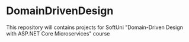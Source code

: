 # DomainDrivenDesign
This repository will contains projects for SoftUni "Domain-Driven Design with ASP.NET Core Microservices" course
